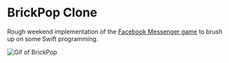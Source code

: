 # BrickPop Clone

Rough weekend implementation of the [Facebook Messenger game](https://www.facebook.com/brickpopgame/) to brush up on some Swift programming.

![Gif of BrickPop](https://github.com/lfoster0/BrickPopClone/blob/master/brickpop.gif?raw=true)
